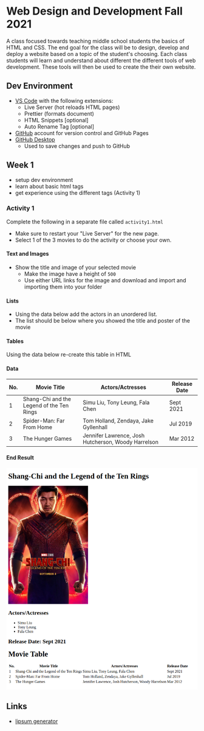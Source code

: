 # Web Design and Development Fall 2021

A class focused towards teaching middle school students the basics of HTML and CSS.
The end goal for the class will be to design, develop and deploy a website based on a topic of the student's choosing. Each class students will learn and understand about different the different tools of web development. These tools will then be used to create the their own website.

## Dev Environment

- [VS Code](https://code.visualstudio.com/) with the following extensions:
  - Live Server (hot reloads HTML pages)
  - Prettier (formats document)
  - HTML Snippets [optional]
  - Auto Rename Tag [optional]
- [GitHub](https://github.com/) account for version control and GitHub Pages
- [GitHub Desktop](https://desktop.github.com/)
  - Used to save changes and push to GitHub

## Week 1

- setup dev environment
- learn about basic html tags
- get experience using the different tags (Activity 1)

### Activity 1

Complete the following in a separate file called `activity1.html`

- Make sure to restart your "Live Server" for the new page.
- Select 1 of the 3 movies to do the activity or choose your own.

#### Text and Images

- Show the title and image of your selected movie
  - Make the image have a height of `500`
  - Use either URL links for the image and download and import and importing them into your folder

#### Lists

- Using the data below add the actors in an unordered list.
- The list should be below where you showed the title and poster of the movie

#### Tables

Using the data below re-create this table in HTML

#### Data

| No. | Movie Title                               | Actors/Actresses                                    | Release Date |
| --- | ----------------------------------------- | --------------------------------------------------- | ------------ |
| 1   | Shang-Chi and the Legend of the Ten Rings | Simu Liu, Tony Leung, Fala Chen                     | Sept 2021    |
| 2   | Spider-Man: Far From Home                 | Tom Holland, Zendaya, Jake Gyllenhall               | Jul 2019     |
| 3   | The Hunger Games                          | Jennifer Lawrence, Josh Hutcherson, Woody Harrelson | Mar 2012     |

#### End Result

![Activity1 result](/images/activity1.png)

## Links

- [lipsum generator](https://www.lipsum.com/)
